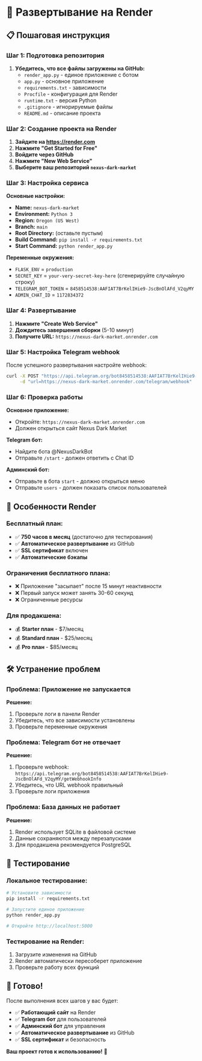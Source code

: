 # 🚀 Развертывание на Render

## 📋 Пошаговая инструкция

### **Шаг 1: Подготовка репозитория**

1. **Убедитесь, что все файлы загружены на GitHub:**
   - `render_app.py` - единое приложение с ботом
   - `app.py` - основное приложение
   - `requirements.txt` - зависимости
   - `Procfile` - конфигурация для Render
   - `runtime.txt` - версия Python
   - `.gitignore` - игнорируемые файлы
   - `README.md` - описание проекта

### **Шаг 2: Создание проекта на Render**

1. **Зайдите на https://render.com**
2. **Нажмите "Get Started for Free"**
3. **Войдите через GitHub**
4. **Нажмите "New Web Service"**
5. **Выберите ваш репозиторий `nexus-dark-market`**

### **Шаг 3: Настройка сервиса**

**Основные настройки:**
- **Name:** `nexus-dark-market`
- **Environment:** `Python 3`
- **Region:** `Oregon (US West)`
- **Branch:** `main`
- **Root Directory:** (оставьте пустым)
- **Build Command:** `pip install -r requirements.txt`
- **Start Command:** `python render_app.py`

**Переменные окружения:**
- `FLASK_ENV` = `production`
- `SECRET_KEY` = `your-very-secret-key-here` (сгенерируйте случайную строку)
- `TELEGRAM_BOT_TOKEN` = `8458514538:AAFIAT7BrKelIHie9-JscBnOlAFd_V2qyMY`
- `ADMIN_CHAT_ID` = `1172834372`

### **Шаг 4: Развертывание**

1. **Нажмите "Create Web Service"**
2. **Дождитесь завершения сборки** (5-10 минут)
3. **Получите URL:** `https://nexus-dark-market.onrender.com`

### **Шаг 5: Настройка Telegram webhook**

После успешного развертывания настройте webhook:

```bash
curl -X POST "https://api.telegram.org/bot8458514538:AAFIAT7BrKelIHie9-JscBnOlAFd_V2qyMY/setWebhook" \
     -d "url=https://nexus-dark-market.onrender.com/telegram/webhook"
```

### **Шаг 6: Проверка работы**

**Основное приложение:**
- Откройте: `https://nexus-dark-market.onrender.com`
- Должен открыться сайт Nexus Dark Market

**Telegram бот:**
- Найдите бота @NexusDarkBot
- Отправьте `/start` - должен ответить с Chat ID

**Админский бот:**
- Отправьте в бота `start` - должно открыться меню
- Отправьте `users` - должен показать список пользователей

## 🔧 Особенности Render

### **Бесплатный план:**
- ✅ **750 часов в месяц** (достаточно для тестирования)
- ✅ **Автоматическое развертывание** из GitHub
- ✅ **SSL сертификат** включен
- ✅ **Автоматические бэкапы**

### **Ограничения бесплатного плана:**
- ❌ Приложение "засыпает" после 15 минут неактивности
- ❌ Первый запуск может занять 30-60 секунд
- ❌ Ограниченные ресурсы

### **Для продакшена:**
- 💰 **Starter план** - $7/месяц
- 💰 **Standard план** - $25/месяц
- 💰 **Pro план** - $85/месяц

## 🛠️ Устранение проблем

### **Проблема: Приложение не запускается**
**Решение:**
1. Проверьте логи в панели Render
2. Убедитесь, что все зависимости установлены
3. Проверьте переменные окружения

### **Проблема: Telegram бот не отвечает**
**Решение:**
1. Проверьте webhook: `https://api.telegram.org/bot8458514538:AAFIAT7BrKelIHie9-JscBnOlAFd_V2qyMY/getWebhookInfo`
2. Убедитесь, что URL webhook правильный
3. Проверьте логи приложения

### **Проблема: База данных не работает**
**Решение:**
1. Render использует SQLite в файловой системе
2. Данные сохраняются между перезапусками
3. Для продакшена рекомендуется PostgreSQL

## 📱 Тестирование

### **Локальное тестирование:**
```bash
# Установите зависимости
pip install -r requirements.txt

# Запустите единое приложение
python render_app.py

# Откройте http://localhost:5000
```

### **Тестирование на Render:**
1. Загрузите изменения на GitHub
2. Render автоматически пересоберет приложение
3. Проверьте работу всех функций

## 🎯 Готово!

После выполнения всех шагов у вас будет:
- ✅ **Работающий сайт** на Render
- ✅ **Telegram бот** для пользователей
- ✅ **Админский бот** для управления
- ✅ **Автоматическое развертывание** из GitHub
- ✅ **SSL сертификат** и безопасность

**Ваш проект готов к использованию!** 🚀
